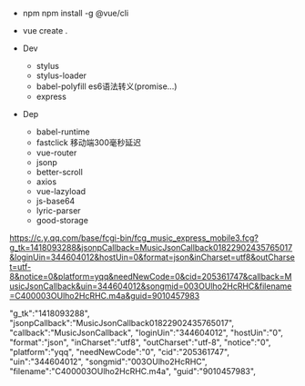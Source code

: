 

- npm npm install -g @vue/cli
- vue create .
- Dev
    - stylus 
    - stylus-loader
    - babel-polyfill es6语法转义(promise...)
    - express
    
- Dep
    - babel-runtime
    - fastclick 移动端300毫秒延迟
    - vue-router
    - jsonp
    - better-scroll
    - axios
    - vue-lazyload
    - js-base64
    - lyric-parser
    - good-storage



https://c.y.qq.com/base/fcgi-bin/fcg_music_express_mobile3.fcg?g_tk=1418093288&jsonpCallback=MusicJsonCallback01822902435765017&loginUin=344604012&hostUin=0&format=json&inCharset=utf8&outCharset=utf-8&notice=0&platform=yqq&needNewCode=0&cid=205361747&callback=MusicJsonCallback&uin=344604012&songmid=003OUlho2HcRHC&filename=C400003OUlho2HcRHC.m4a&guid=9010457983

"g_tk":"1418093288",
"jsonpCallback":"MusicJsonCallback01822902435765017",
"callback":"MusicJsonCallback",
"loginUin":"344604012",
"hostUin":"0",
"format":"json",
"inCharset":"utf8",
"outCharset":"utf-8",
"notice":"0",
"platform":"yqq",
"needNewCode":"0",
"cid":"205361747",
"uin":"344604012",
"songmid":"003OUlho2HcRHC",
"filename":"C400003OUlho2HcRHC.m4a",
"guid":"9010457983",




